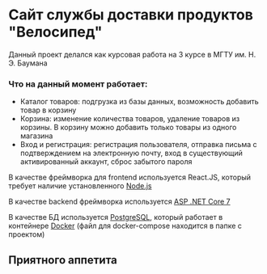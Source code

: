 # Сайт службы доставки продуктов "Велосипед"

Данный проект делался как курсовая работа на 3 курсе в МГТУ им. Н. Э. Баумана

### Что на данный момент работает:
- Каталог товаров: подгрузка из базы данных, возможность добавить товар в корзину
- Корзина: изменение количества товаров, удаление товаров из корзины. В корзину можно добавить только товары из одного магазина
- Вход и регистрация: регистрация пользователя, отправка письма с подтверждением на электронную почту, вход в существующий активированный аккаунт, сброс забытого пароля

В качестве фреймворка для frontend используется React.JS, который требует наличие установленного [Node.js](https://nodejs.org/en/download)

В качестве backend фреймворка используется [ASP .NET Core 7](https://dotnet.microsoft.com/en-us/download/dotnet/7.0)

В качестве БД используется [PostgreSQL](https://www.postgresql.org/), который работает в контейнере [Docker](https://www.docker.com/products/docker-desktop/) (файл для docker-compose находится в папке с проектом)

## Приятного аппетита